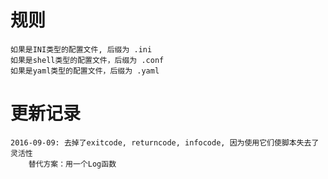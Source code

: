 # 规则
    如果是INI类型的配置文件, 后缀为 .ini
    如果是shell类型的配置文件，后缀为 .conf
    如果是yaml类型的配置文件，后缀为 .yaml



# 更新记录
    2016-09-09: 去掉了exitcode, returncode, infocode, 因为使用它们使脚本失去了灵活性
        替代方案：用一个Log函数

   